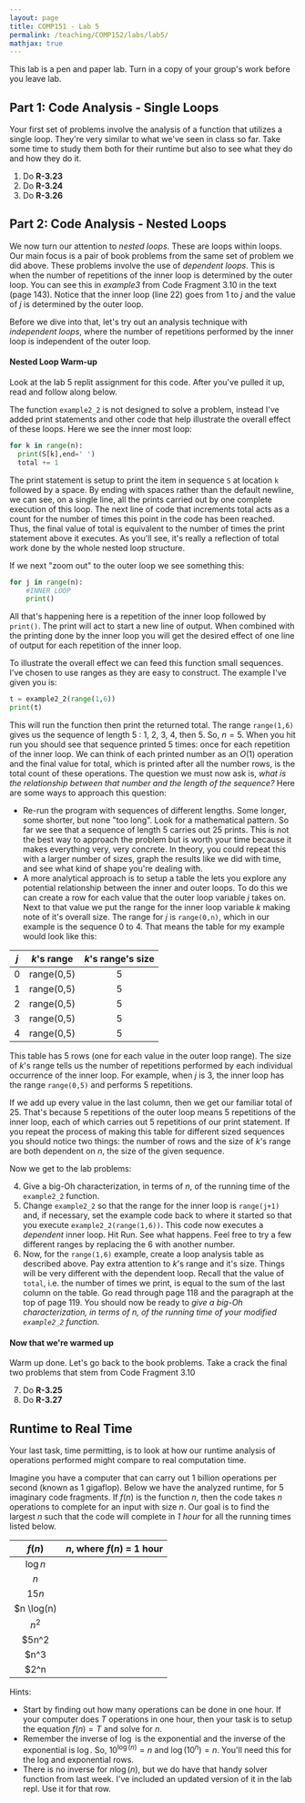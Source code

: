 ```yaml
---
layout: page
title: COMP151 - Lab 5
permalink: /teaching/COMP152/labs/lab5/
mathjax: true
---
```


This lab is a pen and paper lab. Turn in a copy of your group's work before
you leave lab.

## Part 1: Code Analysis - Single Loops

Your first set of problems involve the analysis of a function that utilizes a single loop. They're very similar
to what we've seen in class so far. Take some time to study them both for their
runtime but also to see what they do and how they do it.

1. Do **R-3.23**
2. Do **R-3.24**
3. Do **R-3.26**

## Part 2: Code Analysis - Nested Loops

We now turn our attention to *nested loops*. These are loops within loops. Our
main focus is a pair of book problems from the same set of problem we did above.
These problems involve the use of *dependent loops*. This is when the number of
repetitions of the inner loop is determined by the outer loop. You can see this
in *example3* from Code Fragment 3.10 in the text (page 143). Notice that the inner
loop (line 22) goes from 1 to $j$ and the value of $j$ is determined by the outer
loop.

Before we dive into that, let's try out an analysis technique with *independent loops*,
where the number of repetitions performed by the inner loop is independent of the
outer loop.

#### Nested Loop Warm-up

Look at the lab 5 replit assignment for this code. After you've pulled it up, read and follow along below.

The function `example2_2` is not designed to solve a problem, instead I've added print statements and other code that help illustrate the overall effect of these loops. Here we see the inner most loop:
```python
for k in range(n):
  print(S[k],end=' ')
  total += 1
```
The print statement is setup to print the item in sequence `S` at location `k` followed by a space. By ending with spaces rather than the default newline, we can see, on a single line, all the prints carried out by one complete execution of this loop. The next line of code  that increments total acts as a count for the number of times this point in the code has been reached. Thus, the final value of total is  equivalent to the number of times the print statement above it executes. As you'll see, it's really a reflection of total work done by the whole nested loop structure.

If we next "zoom out" to the outer loop we see something this:

```python
for j in range(n):
    #INNER LOOP
    print()
```

All that's happening here is a repetition of the inner loop followed by `print()`. The print will act to start a new line of output. When combined with the printing done by the inner loop you will get the desired effect of one line of output for each repetition of the inner loop.

To illustrate the overall effect we can feed this function small sequences. I've chosen to use ranges as they are easy to construct. The example I've given you is:
```python
t = example2_2(range(1,6))
print(t)
```
This will run the function then print the returned total. The range `range(1,6)` gives us the sequence of length 5 : 1, 2, 3, 4, then 5. So, $n=5$. When you hit run you should see that sequence printed 5 times: once for each repetition of the inner loop. We can think of each printed number as an $O(1)$ operation and the final value for total, which is printed after all the number rows, is the total count of these operations. The question we must now ask is, *what is the relationship between that number and the length of the sequence?* Here are some ways to approach this question:

* Re-run the program with sequences of different lengths. Some longer, some shorter, but none "too long". Look for a mathematical pattern. So far we see that a sequence of length 5 carries out 25 prints. This is not the best way to approach the problem but is worth your time because it makes everything very, very concrete. In theory, you could repeat this with a larger number of sizes, graph the results like we did with time, and see what kind of shape you're dealing with.
* A more analytical approach is to setup a table the lets you explore any potential relationship between the inner and outer loops. To do this we can create a row for each value that the outer loop variable $j$ takes on. Next to that value we put the range for the inner loop variable $k$ making note of it's overall size. The range for $j$ is `range(0,n)`, which in our example is the sequence 0 to 4. That means the table for my example would look like this:

| $j$ | $k$'s range | $k$'s range's size |
| :--: | :--: | :--: |
| 0 | range(0,5) |  5 |
| 1  | range(0,5) | 5 |
| 2  | range(0,5)  | 5 |
| 3  | range(0,5)  | 5 |
| 4  | range(0,5)  | 5 |

This table has 5 rows (one for each value in the outer loop range). The size of $k$'s range tells us the number of repetitions performed by each individual occurrence of the inner loop. For example, when $j$ is 3, the inner loop has the range `range(0,5)` and performs 5 repetitions.

If we add up every value in the last column, then we get our familiar total of 25. That's because 5 repetitions of the outer loop means 5 repetitions of the inner loop, each of which carries out 5 repetitions of our print statement. If you repeat the process of making this table for different sized sequences you should notice two things: the number of rows and the size of $k$'s range are both dependent on $n$, the size of the given sequence.

Now we get to the lab problems:

4. Give a big-Oh characterization, in terms of $n$, of the running time of the `example2_2` function.
5. Change `example2_2` so that the range for the inner loop is `range(j+1)` and, if necessary, set the example code back to where it started so that you execute `example2_2(range(1,6))`. This code now executes a *dependent* inner loop. Hit Run. See what happens. Feel free to try a few different ranges by replacing the 6 with another number.
6. Now, for the `range(1,6)` example, create a loop analysis table as described above. Pay extra attention to $k$'s range and it's size. Things will be very different with the dependent loop. Recall that the value of `total`, i.e. the number of times we print, is equal to the sum of the last column on the table. Go read through page 118 and the paragraph at the top of page 119. You should now be ready to *give a big-Oh characterization, in terms of $n$, of the running time of your modified `example2_2` function.*

#### Now that we're warmed up

Warm up done. Let's go back to the book problems. Take a crack the final two problems that stem from Code Fragment 3.10

7. Do **R-3.25**
8. Do **R-3.27**

## Runtime to Real Time

Your last task, time permitting, is to look at how our runtime analysis of operations performed might compare to real computation time.

Imagine you have a computer that can carry out 1 billion operations per second (known as 1 gigaflop). Below we have the analyzed runtime, for 5 imaginary code fragments. If $f(n)$ is the function $n$, then the code takes $n$ operations to complete for an input with size $n$. Our goal is to find the largest $n$ such that the code will complete in *1 hour* for all the running times listed below.

| $f(n)$ | $n$, where $f(n)$ = 1 hour |
| :---: | :--: |
| $\log n$ | |
|  $n$ | |
| $15n$ | |
| $n \log(n) | |
| $n^2$ | |
| $5n^2 | |
| $n^3 | |
| $2^n | |

Hints:
* Start by finding out how many operations can be done in one hour. If your computer does $T$ operations in one hour, then your task is to setup the equation $f(n) = T$ and solve for $n$.
* Remember the inverse of $\log$ is the exponential and the inverse of the exponential is $\log$. So, $10^{\log(n)} = n$ and $\log(10^n)=n$. You'll need this for the log and exponential rows.
* There is no inverse for $n\log(n)$, but we do have that handy solver function from last week. I've included an updated version of it in the lab repl. Use it for that row.
